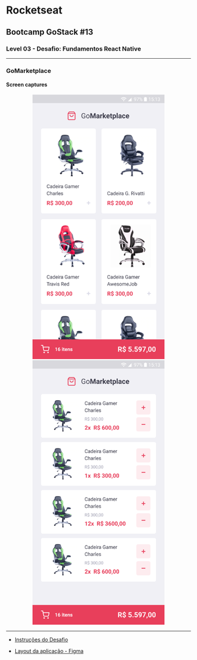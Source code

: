 
# Rocketseat

## Bootcamp GoStack #13

### Level 03 - Desafio: Fundamentos React Native

---

### GoMarketplace

#### Screen captures

<div align="center">
  <img src="docs/listagem.png" width="360" alt="GoMarketplace - Listagem">
  <img src="docs/carrinho.png" width="360" alt="GoMarketplace - Carrinho">
</div>

---

- [Instruções do Desafio](https://github.com/rocketseat-education/bootcamp-gostack-desafios/tree/master/desafio-fundamentos-react-native)

- [Layout da aplicação - Figma](https://www.figma.com/file/VgK3hsmyGbqiGu9FdqfUzF/GoMarketplace?node-id=0%3A1)
